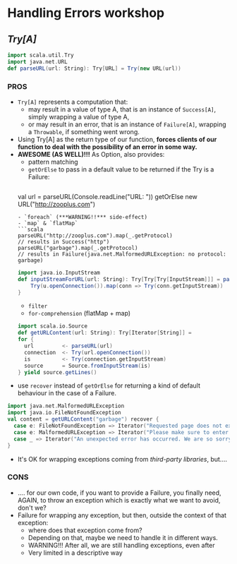 # Handling Errors workshop

## *Try[A]*

```scala
import scala.util.Try
import java.net.URL
def parseURL(url: String): Try[URL] = Try(new URL(url))
```

### PROS
- `Try[A]` represents a computation that:
  - may result in a value of type A, that is an instance of `Success[A]`, simply wrapping a value of type A,
  - or may result in an error, that is an instance of `Failure[A]`, wrapping a `Throwable`, if something went wrong.
- Using Try[A] as the return type of our function, **forces clients of our function to deal with the possibility of an error in some way.**
- **AWESOME (AS WELL)!!!** As Option, also provides:
  - pattern matching
  - `getOrElse` to pass in a default value to be returned if the Try is a Failure:
	```scala
  val url = parseURL(Console.readLine("URL: ")) getOrElse new URL("http://zooplus.com")
  ```
  - `foreach` (***WARNING!!*** side-effect)
  - `map` & `flatMap`
  ```scala
  parseURL("http://zooplus.com").map(_.getProtocol)
  // results in Success("http")
  parseURL("garbage").map(_.getProtocol)
  // results in Failure(java.net.MalformedURLException: no protocol: garbage)
  ```
  ```scala
  import java.io.InputStream
  def inputStreamForURL(url: String): Try[Try[Try[InputStream]]] = parseURL(url).map { u =>
      Try(u.openConnection()).map(conn => Try(conn.getInputStream))
  }
  ```
  - `filter`
  - `for-comprehension` (flatMap + map)
  ```scala
  import scala.io.Source
  def getURLContent(url: String): Try[Iterator[String]] =
  for {
    url         <- parseURL(url)
    connection  <- Try(url.openConnection())
    is          <- Try(connection.getInputStream)
    source      = Source.fromInputStream(is)
  } yield source.getLines()
  ```
- use `recover` instead of `getOrElse` for returning a kind of default behaviour in the case of a Failure.
```scala
import java.net.MalformedURLException
import java.io.FileNotFoundException
val content = getURLContent("garbage") recover {
  case e: FileNotFoundException => Iterator("Requested page does not exist")
  case e: MalformedURLException => Iterator("Please make sure to enter a valid URL")
  case _ => Iterator("An unexpected error has occurred. We are so sorry!")
}
```
- It's OK for wrapping exceptions coming from *third-party libraries*, but....


### CONS
-  .... for our own code, if you want to provide a Failure, you finally need, AGAIN, to throw an exception which is exactly what we want to avoid, don't we?
- Failure for wrapping any exception, but then, outside the context of that exception:
  - where does that exception come from?
  - Depending on that, maybe we need to handle it in different ways.
  - WARNING!!! After all, we are still handling exceptions, even after
  - Very limited in a descriptive way
